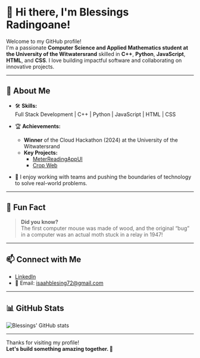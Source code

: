 # 👋 Hi there, I'm Blessings Radingoane!

Welcome to my GitHub profile!  
I'm a passionate **Computer Science and Applied Mathematics student at the University of the Witwatersrand** skilled in **C++**, **Python**, **JavaScript**, **HTML**, and **CSS**. I love building impactful software and collaborating on innovative projects.

---

## 🚀 About Me

- 🛠️ **Skills:**  
  Full Stack Development | C++ | Python | JavaScript | HTML | CSS

- 🏆 **Achievements:**  
  - **Winner** of the Cloud Hackathon (2024) at the University of the Witwatersrand  
  - **Key Projects:**
    - [MeterReadingAppUI](#)  
    - [Crop Web](#)

- 🤝 I enjoy working with teams and pushing the boundaries of technology to solve real-world problems.

---

## 🌟 Fun Fact

> **Did you know?**  
> The first computer mouse was made of wood, and the original “bug” in a computer was an actual moth stuck in a relay in 1947!

---

## 📫 Connect with Me

- [LinkedIn](http://www.linkedin.com/in/blessings-radingoane-07047a301)
- 📧 Email: isaahblesing72@gmail.com

---

## 📊 GitHub Stats

![Blessings' GitHub stats](https://github-readme-stats.vercel.app/api?username=Blessings72&show_icons=true&theme=gruvbox)

---

Thanks for visiting my profile!  
**Let's build something amazing together. 🚀**
